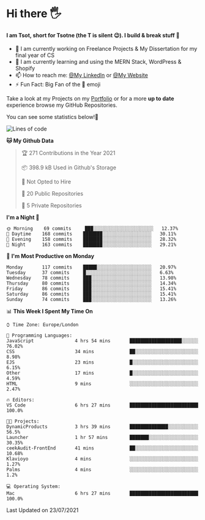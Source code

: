 # Hi there :raised_hand_with_fingers_splayed:
#### I am Tsot, short for Tsotne (the T is silent :wink:). I build & break stuff :space_invader:
- :telescope: I am currently working on Freelance Projects & My Dissertation for my final year of CS
- :seedling: I am currently learning and using the MERN Stack, WordPress & Shopify
- :mailbox: How to reach me: [@My LinkedIn](https://www.linkedin.com/in/tsotne-gvadzabia/) or [@My Website](https://tsotnegvadzabia.me/contact)
- :zap: Fun Fact: Big Fan of the :space_invader: emoji

Take a look at my Projects on my [Portfolio](https://tsotnegvadzabia.me/) or for a more **up to date** experience browse my GitHub Repositories.

You can see some statistics below!:space_invader:
<!--START_SECTION:waka-->
![Lines of code](https://img.shields.io/badge/From%20Hello%20World%20I%27ve%20Written-3.5%20million%20lines%20of%20code-blue)

**🐱 My Github Data** 

> 🏆 271 Contributions in the Year 2021
 > 
> 📦 398.9 kB Used in Github's Storage 
 > 
> 🚫 Not Opted to Hire
 > 
> 📜 20 Public Repositories 
 > 
> 🔑 5 Private Repositories  
 > 
**I'm a Night 🦉** 

```text
🌞 Morning    69 commits     ███░░░░░░░░░░░░░░░░░░░░░░   12.37% 
🌆 Daytime    168 commits    ███████░░░░░░░░░░░░░░░░░░   30.11% 
🌃 Evening    158 commits    ███████░░░░░░░░░░░░░░░░░░   28.32% 
🌙 Night      163 commits    ███████░░░░░░░░░░░░░░░░░░   29.21%

```
📅 **I'm Most Productive on Monday** 

```text
Monday       117 commits    █████░░░░░░░░░░░░░░░░░░░░   20.97% 
Tuesday      37 commits     █░░░░░░░░░░░░░░░░░░░░░░░░   6.63% 
Wednesday    78 commits     ███░░░░░░░░░░░░░░░░░░░░░░   13.98% 
Thursday     80 commits     ███░░░░░░░░░░░░░░░░░░░░░░   14.34% 
Friday       86 commits     ███░░░░░░░░░░░░░░░░░░░░░░   15.41% 
Saturday     86 commits     ███░░░░░░░░░░░░░░░░░░░░░░   15.41% 
Sunday       74 commits     ███░░░░░░░░░░░░░░░░░░░░░░   13.26%

```


📊 **This Week I Spent My Time On** 

```text
⌚︎ Time Zone: Europe/London

💬 Programming Languages: 
JavaScript               4 hrs 54 mins       ███████████████████░░░░░░   76.02% 
CSS                      34 mins             ██░░░░░░░░░░░░░░░░░░░░░░░   8.98% 
EJS                      23 mins             █░░░░░░░░░░░░░░░░░░░░░░░░   6.15% 
Other                    17 mins             █░░░░░░░░░░░░░░░░░░░░░░░░   4.59% 
HTML                     9 mins              ░░░░░░░░░░░░░░░░░░░░░░░░░   2.47%

🔥 Editors: 
VS Code                  6 hrs 27 mins       █████████████████████████   100.0%

🐱‍💻 Projects: 
DynamicProducts          3 hrs 39 mins       ██████████████░░░░░░░░░░░   56.5% 
Launcher                 1 hr 57 mins        ███████░░░░░░░░░░░░░░░░░░   30.35% 
ceekAudit-FrontEnd       41 mins             ██░░░░░░░░░░░░░░░░░░░░░░░   10.68% 
Klavioyo                 4 mins              ░░░░░░░░░░░░░░░░░░░░░░░░░   1.27% 
Palms                    4 mins              ░░░░░░░░░░░░░░░░░░░░░░░░░   1.2%

💻 Operating System: 
Mac                      6 hrs 27 mins       █████████████████████████   100.0%

```


 Last Updated on 23/07/2021
<!--END_SECTION:waka-->
